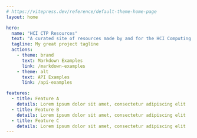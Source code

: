 ```yaml
---
# https://vitepress.dev/reference/default-theme-home-page
layout: home

hero:
  name: "HCI CTP Resources"
  text: "A curated site of resources made by and for the HCI Computing Talent Programm"
  tagline: My great project tagline
  actions:
    - theme: brand
      text: Markdown Examples
      link: /markdown-examples
    - theme: alt
      text: API Examples
      link: /api-examples

features:
  - title: Feature A
    details: Lorem ipsum dolor sit amet, consectetur adipiscing elit
  - title: Feature B
    details: Lorem ipsum dolor sit amet, consectetur adipiscing elit
  - title: Feature C
    details: Lorem ipsum dolor sit amet, consectetur adipiscing elit
---
```


